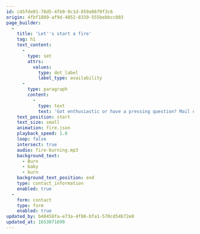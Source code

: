 ```yaml
---
id: c45fde01-78d5-4fb9-9c1d-859a06f0f3c6
origin: 4fbf1889-af9d-4852-8339-555bebbcc803
page_builder:
  -
    title: 'Let''s start a fire'
    tag: h1
    text_content:
      -
        type: set
        attrs:
          values:
            type: dot_label
            label_type: availability
      -
        type: paragraph
        content:
          -
            type: text
            text: 'Got enthusiastic or have a pressing question? Mail or call me, then you will hear from me! Be sure to follow me on Twitter, too, because that''s where you''ll find current, work-related news (or cynical tweets).'
    text_position: start
    text_size: small
    animation: fire.json
    playback_speed: 1.0
    loop: false
    intersect: true
    audio: fire-burning.mp3
    background_text:
      - Burn
      - baby
      - burn
    background_text_position: end
    type: contact_information
    enabled: true
  -
    form: contact
    type: form
    enabled: true
updated_by: b40458fa-e73a-4f88-bfa1-570cd54b72e0
updated_at: 1653071699
---
```

